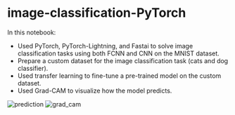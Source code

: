 # image-classification-PyTorch
In this notebook:
  * Used PyTorch, PyTorch-Lightning, and Fastai to solve image classification tasks using both FCNN and CNN on the MNIST dataset.
  * Prepare a custom dataset for the image classification task (cats and dog classifier).
  * Used transfer learning to fine-tune a pre-trained model on the custom dataset.
  * Used Grad-CAM to visualize how the model predicts.<br>


![prediction](https://user-images.githubusercontent.com/62253933/215487265-e87a18d4-7ffb-4e99-8e5e-fe0dc4dec6a3.png) ![grad_cam](https://user-images.githubusercontent.com/62253933/215487350-a539e796-b356-4965-9803-159cf85ec5aa.png)




